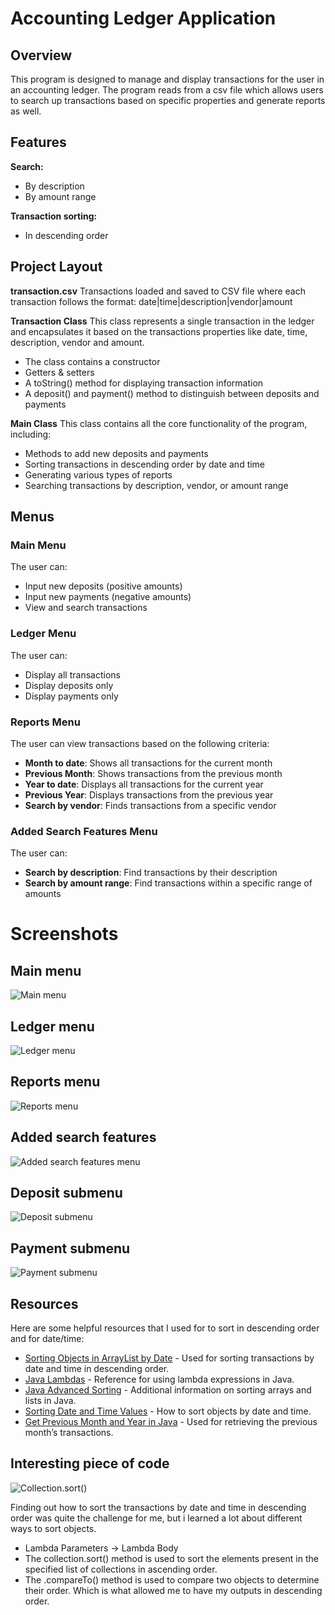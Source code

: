 # Accounting Ledger Application 

## Overview 
This program is designed to manage and display transactions for the user in an accounting ledger. The program reads from a csv file which allows users to search up transactions based on specific properties and generate reports as well.

## Features

**Search:**
- By description
- By amount range

**Transaction sorting:**
- In descending order

## Project Layout
**transaction.csv**
Transactions loaded and saved to CSV file where each transaction follows the format: date|time|description|vendor|amount 

**Transaction Class**
This class represents a single transaction in the ledger and encapsulates it based on the transactions properties like date, time, description, vendor and amount. 
- The class contains a constructor
- Getters & setters
- A toString() method for displaying transaction information
- A deposit() and payment() method to distinguish between deposits and payments

**Main Class**
This class contains all the core functionality of the program, including:
- Methods to add new deposits and payments
- Sorting transactions in descending order by date and time
- Generating various types of reports
- Searching transactions by description, vendor, or amount range

## Menus
### **Main Menu**
The user can:
- Input new deposits (positive amounts)
- Input new payments (negative amounts)
- View and search transactions

### **Ledger Menu**
The user can:
- Display all transactions
- Display deposits only
- Display payments only

### **Reports Menu**
The user can view transactions based on the following criteria:
- **Month to date**: Shows all transactions for the current month
- **Previous Month**: Shows transactions from the previous month
- **Year to date**: Displays all transactions for the current year
- **Previous Year**: Displays transactions from the previous year
- **Search by vendor**: Finds transactions from a specific vendor

### **Added Search Features Menu**
The user can:
- **Search by description**: Find transactions by their description
- **Search by amount range**: Find transactions within a specific range of amounts

# Screenshots

## Main menu
![Main menu](images%2FMain%20menu.png)

## Ledger menu
![Ledger menu](images%2FLedger%20menu.png)

## Reports menu
![Reports menu](images%2FReports%20menu.png)

## Added search features
![Added search features menu](images%2FAdded%20search%20features%20menu.png)

## Deposit submenu
![Deposit submenu](images%2FDeposit%20submenu.png)

## Payment submenu
![Payment submenu](images%2FPayment%20submenu.png)

## Resources

Here are some helpful resources that I used for to sort in descending order and for date/time:

- [Sorting Objects in ArrayList by Date](https://www.geeksforgeeks.org/java-program-to-sort-objects-in-arraylist-by-date/) - Used for sorting transactions by date and time in descending order.
- [Java Lambdas](https://www.w3schools.com/java/java_lambda.asp) - Reference for using lambda expressions in Java.
- [Java Advanced Sorting](https://www.w3schools.com/java/java_advanced_sorting.asp) - Additional information on sorting arrays and lists in Java.
- [Sorting Date and Time Values](https://stackoverflow.com/questions/39699787/sort-date-and-time-values) - How to sort objects by date and time.
- [Get Previous Month and Year in Java](https://stackoverflow.com/questions/12814504/how-to-get-last-month-year-in-java) - Used for retrieving the previous month’s transactions.

## Interesting piece of code

![Collection.sort()](images%2FInteresting%20piece%20of%20code.png)

Finding out how to sort the transactions by date and time in descending order was quite the challenge for me, but i learned a lot about different ways to sort objects.
- Lambda Parameters -> Lambda Body
- The collection.sort() method is used to sort the elements present in the specified list of collections in ascending order. 
- The .compareTo() method is used to compare two objects to determine their order. Which is what allowed me to have my outputs in descending order. 

